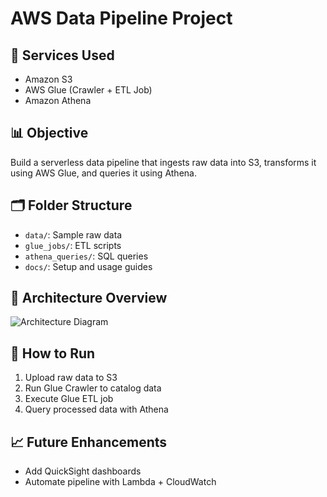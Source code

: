 # AWS Data Pipeline Project

## 🧰 Services Used
- Amazon S3
- AWS Glue (Crawler + ETL Job)
- Amazon Athena

## 📊 Objective
Build a serverless data pipeline that ingests raw data into S3, transforms it using AWS Glue, and queries it using Athena.

## 🗂️ Folder Structure
- `data/`: Sample raw data
- `glue_jobs/`: ETL scripts
- `athena_queries/`: SQL queries
- `docs/`: Setup and usage guides

## 🧱 Architecture Overview
![Architecture Diagram](architecture_diagram.png)

## 🚀 How to Run
1. Upload raw data to S3
2. Run Glue Crawler to catalog data
3. Execute Glue ETL job
4. Query processed data with Athena

## 📈 Future Enhancements
- Add QuickSight dashboards
- Automate pipeline with Lambda + CloudWatch
